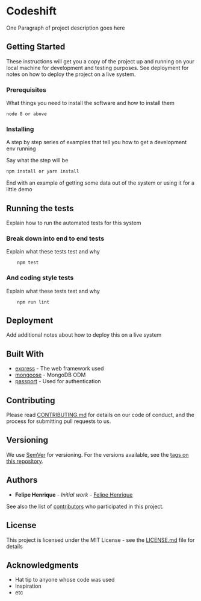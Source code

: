 # Codeshift

One Paragraph of project description goes here

## Getting Started

These instructions will get you a copy of the project up and running on your local machine for development and testing purposes. See deployment for notes on how to deploy the project on a live system.

### Prerequisites

What things you need to install the software and how to install them

```
node 8 or above
```

### Installing

A step by step series of examples that tell you how to get a development env running

Say what the step will be

```bash
npm install or yarn install
```


End with an example of getting some data out of the system or using it for a little demo

## Running the tests

Explain how to run the automated tests for this system

### Break down into end to end tests

Explain what these tests test and why

```
    npm test
```

### And coding style tests

Explain what these tests test and why

```
    npm run lint
```

## Deployment

Add additional notes about how to deploy this on a live system

## Built With

* [express](https://github.com/expressjs/express) - The web framework used
* [mongoose](https://github.com/Automattic/mongoose) - MongoDB ODM
* [passport](https://github.com/jaredhanson/passport) - Used for authentication

## Contributing

Please read [CONTRIBUTING.md](https://gist.github.com/PurpleBooth/b24679402957c63ec426) for details on our code of conduct, and the process for submitting pull requests to us.

## Versioning

We use [SemVer](http://semver.org/) for versioning. For the versions available, see the [tags on this repository](https://github.com/your/project/tags). 

## Authors

* **Felipe Henrique** - *Initial work* - [Felipe Henrique](https://github.com/felipehfs)

See also the list of [contributors](https://github.com/your/project/contributors) who participated in this project.

## License

This project is licensed under the MIT License - see the [LICENSE.md](LICENSE.md) file for details

## Acknowledgments

* Hat tip to anyone whose code was used
* Inspiration
* etc